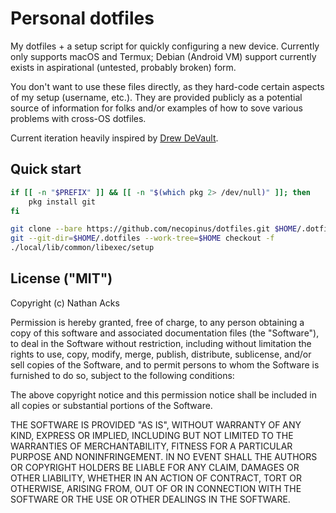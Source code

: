# Personal dotfiles

My dotfiles + a setup script for quickly configuring a new device. Currently only supports macOS and Termux; Debian (Android VM) support currently exists in aspirational (untested, probably broken) form.

You don't want to use these files directly, as they hard-code certain aspects of my setup (username, etc.). They are provided publicly as a potential source of information for folks and/or examples of how to sove various problems with cross-OS dotfiles.

Current iteration heavily inspired by [Drew DeVault](https://drewdevault.com/2019/12/30/dotfiles.html).

## Quick start

```bash
if [[ -n "$PREFIX" ]] && [[ -n "$(which pkg 2> /dev/null)" ]]; then
    pkg install git
fi

git clone --bare https://github.com/necopinus/dotfiles.git $HOME/.dotfiles
git --git-dir=$HOME/.dotfiles --work-tree=$HOME checkout -f
./local/lib/common/libexec/setup
```

## License ("MIT")

Copyright (c) Nathan Acks

Permission is hereby granted, free of charge, to any person obtaining a copy of this software and associated documentation files (the "Software"), to deal in the Software without restriction, including without limitation the rights to use, copy, modify, merge, publish, distribute, sublicense, and/or sell copies of the Software, and to permit persons to whom the Software is furnished to do so, subject to the following conditions:

The above copyright notice and this permission notice shall be included in all copies or substantial portions of the Software.

THE SOFTWARE IS PROVIDED "AS IS", WITHOUT WARRANTY OF ANY KIND, EXPRESS OR IMPLIED, INCLUDING BUT NOT LIMITED TO THE WARRANTIES OF MERCHANTABILITY, FITNESS FOR A PARTICULAR PURPOSE AND NONINFRINGEMENT. IN NO EVENT SHALL THE AUTHORS OR COPYRIGHT HOLDERS BE LIABLE FOR ANY CLAIM, DAMAGES OR OTHER LIABILITY, WHETHER IN AN ACTION OF CONTRACT, TORT OR OTHERWISE, ARISING FROM, OUT OF OR IN CONNECTION WITH THE SOFTWARE OR THE USE OR OTHER DEALINGS IN THE SOFTWARE.

